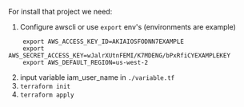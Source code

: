 For install that project we need:

1) Configure awscli or use `export` env's (environments are example)
        
```     
    export AWS_ACCESS_KEY_ID=AKIAIOSFODNN7EXAMPLE
    export AWS_SECRET_ACCESS_KEY=wJalrXUtnFEMI/K7MDENG/bPxRfiCYEXAMPLEKEY
    export AWS_DEFAULT_REGION=us-west-2 
```        
2) input variable iam_user_name in `./variable.tf`
3) `terraform init`
4) `terraform apply`
